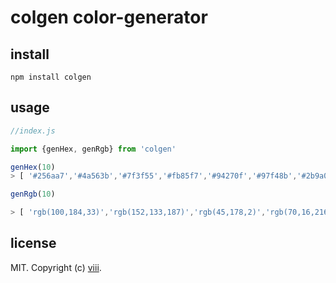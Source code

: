 # colgen color-generator

## install

```
npm install colgen
```

## usage  

```js
//index.js

import {genHex, genRgb} from 'colgen'

genHex(10)
> [ '#256aa7','#4a563b','#7f3f55','#fb85f7','#94270f','#97f48b','#2b9a0b','#1fac4','#416bb9','#5e853b' ]

genRgb(10)

> [ 'rgb(100,184,33)','rgb(152,133,187)','rgb(45,178,2)','rgb(70,16,216)','rgb(123,169,229)','rgb(107,228,63)','rgb(213,253,88)','rgb(62,100,217)','rgb(97,215,142)','rgb(229,140,131)' ]
```


## license

MIT. Copyright (c) [viii](https://github.com/ncysatnaf).
